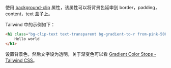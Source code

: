 
使用 [background-clip](https://developer.mozilla.org/zh-CN/docs/Web/CSS/background-clip) 属性，该属性可以将背景色延申到 border，padding，content，text 盒子上。

Tailwind 中的示例如下：

```html
<h1 class="bg-clip-text text-transparent bg-gradient-to-r from-pink-500 to-violet-500">
	Hello world
</h1>
```

设置背景色，然后文字设为透明，关于渐变色可以看 [Gradient Color Stops - Tailwind CSS](https://tailwindcss.com/docs/gradient-color-stops)。